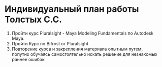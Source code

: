 # Индивидуальный план работы Толстых C.C.
1. Пройти курс Pluralsight - Maya Modeling Fundamentals по Autodesk Maya.
2. Пройти Курс по Bifrost от Pluralsight
3. Повторение курса и закрепления материала опытным путем, попутно обучаясь самостоятельно искать решение для незнакомых раннее ошибок
